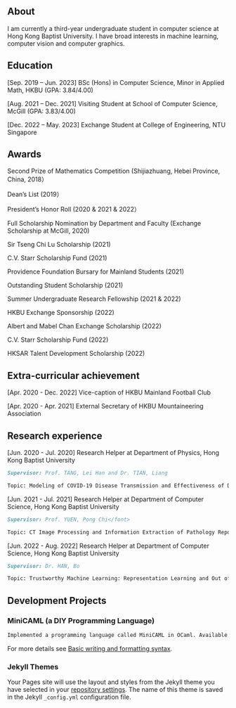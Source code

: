 ## About

I am currently a third-year undergraduate student in computer science at Hong Kong Baptist University.
I have broad interests in machine learning, computer vision and computer graphics. 

## Education

[Sep. 2019 – Jun. 2023] BSc (Hons) in Computer Science, Minor in Applied Math, HKBU (GPA: 3.84/4.00)

[Aug. 2021 – Dec. 2021] Visiting Student at School of Computer Science, McGill (GPA: 3.83/4.00)

[Dec. 2022 – May. 2023] Exchange Student at College of Engineering, NTU Singapore

## Awards
Second Prize of Mathematics Competition (Shijiazhuang, Hebei Province, China, 2018）

Dean’s List (2019）

President’s Honor Roll (2020 & 2021 & 2022）

Full Scholarship Nomination by Department and Faculty (Exchange Scholarship at McGill, 2020)

Sir Tseng Chi Lu Scholarship (2021)

C.V. Starr Scholarship Fund (2021)

Providence Foundation Bursary for Mainland Students (2021)

Outstanding Student Scholarship (2021)

Summer Undergraduate Research Fellowship (2021 & 2022)

HKBU Exchange Sponsorship (2022)

Albert and Mabel Chan Exchange Scholarship (2022)

C.V. Starr Scholarship Fund (2022)

HKSAR Talent Development Scholarship (2022)

## Extra-curricular achievement
[Apr. 2020 - Dec. 2022] Vice-caption of HKBU Mainland Football Club

[Apr. 2020 - Apr. 2021] External Secretary of HKBU Mountaineering Association

## Research experience
[Jun. 2020 - Jul. 2020] Research Helper at Department of Physics, Hong Kong Baptist University
```markdown
Supervisor: Prof. TANG, Lei Han and Dr. TIAN, Liang

Topic: Modeling of COVID-19 Disease Transmission and Effectiveness of Disease Control Measures in U.S.
```
[Jun. 2021 - Jul. 2021] Research Helper at Department of Computer Science, Hong Kong Baptist University
```markdown
Supervisor: Prof. YUEN, Pong Chi</font>

Topic: CT Image Processing and Information Extraction of Pathology Report
```
[Jun. 2022 - Aug. 2022] Research Helper at Department of Computer Science, Hong Kong Baptist University
```markdown
Supervisor: Dr. HAN, Bo

Topic: Trustworthy Machine Learning: Representation Learning and Out of Distribution Detection
```

## Development Projects
### MiniCAML (a DIY Programming Language)
```markdown
Implemented a programming language called MiniCAML in OCaml. Available functionalities such as free variables, substitution, evaluation, type checking, and type inference. MiniCAML has been extended to n-ary function abstraction, application, and recursion.
```

For more details see [Basic writing and formatting syntax](https://docs.github.com/en/github/writing-on-github/getting-started-with-writing-and-formatting-on-github/basic-writing-and-formatting-syntax).

### Jekyll Themes

Your Pages site will use the layout and styles from the Jekyll theme you have selected in your [repository settings](https://github.com/Xinyue-HU/Xinyue-HU.github.io/settings/pages). The name of this theme is saved in the Jekyll `_config.yml` configuration file.
